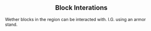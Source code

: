 <h2 style="text-align:center;"> Block Interations </h2>

Wether blocks in the region can be interacted with. I.G. using an armor stand.
